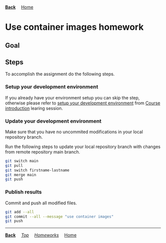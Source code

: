 **[Back](../README.md)**
&emsp;[Home](/README.md)

# Use container images homework

## Goal

## Steps

To accomplish the assignment do the following steps.

### Setup your development environment

If you already have your environment setup you can skip the step, otherwise
please refer to [setup your development environment](/course%20introduction/homework/README.md#setup-your-development-environment) from [Course introduction](/course%20introduction/README.md) learing session.

### Update your development environment

Make sure that you have no uncommited modifications in your local repository branch.

Run the following steps to update your local repository branch with changes from remote repository main branch.

```sh
git switch main
git pull
git switch firstname-lastname
git merge main
git push
```

### Publish results

Commit and push all modified files.

```sh
git add --all
git commit --all --message "use container images"
git push
```

---
**[Back](../README.md)**
&emsp;*[Top](./README.md)*
&emsp;*[Homeworks](/README.md#homeworks)*
&emsp;[Home](/README.md)
